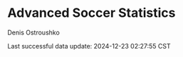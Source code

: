 # Advanced Soccer Statistics
Denis Ostroushko

<!-- gfm -->

Last successful data update: 2024-12-23 02:27:55 CST
